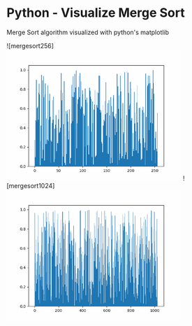 # Python - Visualize Merge Sort

Merge Sort algorithm visualized with python's matplotlib

![mergesort256]<img src="mergeSort-256.gif" width="400" height="300">
![mergesort1024]<img src="mergeSort-1024.gif" width="400" height="300">